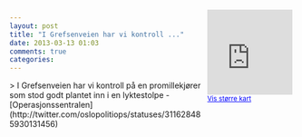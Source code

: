 ```yaml
---
layout: post
title: "I Grefsenveien har vi kontroll ..."
date: 2013-03-13 01:03
comments: true
categories: 
---
```

<div style="float:right; margin:5px; position:relative;top:-130px;"><iframe width="150" height="150" frameborder="0" scrolling="no" marginheight="0" marginwidth="0" src="http://maps.google.com/maps?q=I%20Grefsenveien%20har%20vi%20kontroll%20p%E5%20en%20promillekj%F8rer%20som%20stod%20godt%20plantet%20inn%20i%20en%20lyktestolpe,+Oslo&hl=no&t=m&z=14&output=embed&iwloc=&"></iframe><br/><small><a href="http://maps.google.com/maps?q=I%20Grefsenveien%20har%20vi%20kontroll%20p%E5%20en%20promillekj%F8rer%20som%20stod%20godt%20plantet%20inn%20i%20en%20lyktestolpe,+Oslo&hl=no&t=m&z=14&source=embed&iwloc=A" style="color:#0000FF;text-align:left" target="_new">Vis st&oslash;rre kart</a></small></div>
> I Grefsenveien har vi kontroll på en promillekjører som stod godt plantet inn i en lyktestolpe
- [Operasjonssentralen](http://twitter.com/oslopolitiops/statuses/311628485930131456)
